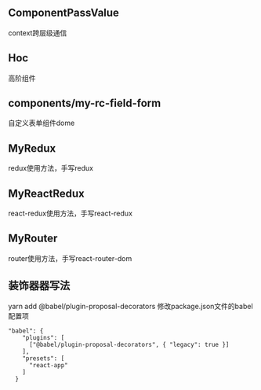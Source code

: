 ##  ComponentPassValue
context跨层级通信

##  Hoc
高阶组件

##  components/my-rc-field-form
自定义表单组件dome

##  MyRedux
redux使用方法，手写redux

##  MyReactRedux
react-redux使用方法，手写react-redux

##  MyRouter
router使用方法，手写react-router-dom
##  装饰器器写法
yarn add @babel/plugin-proposal-decorators
修改package.json文件的babel配置项
```
"babel": {
    "plugins": [
      ["@babel/plugin-proposal-decorators", { "legacy": true }]
    ],
    "presets": [
      "react-app"
    ]
  }
```
